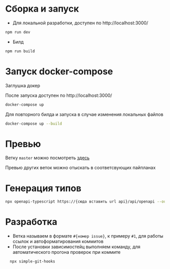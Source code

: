 # Сборка и запуск

- Для локальной разработки, доступен по http://localhost:3000/

```sh
npm run dev
```

- Билд

```sh
npm run build
```

# Запуск docker-compose

Заглушка докер

После запуска доступен по http://localhost:3000/

```sh
docker-compose up
```

Для повторного билда и запуска в случае изменения локальных файлов

```sh
docker-compose up --build
```

# Превью

Ветку `master` можно посмотреть [здесь](https://define-shop.vercel.app)

Превью других веток можно отыскать в соответсвующих пайпланах

# Генерация типов

```sh
npx openapi-typescript https://{сюда вставить url api}/api/openapi --output ./src/domain/api/types/api-types.ts
```

# Разработка

- Ветка называем в формате `#{номер issue}`, к примеру `#1`, для работы ссылок и автоформатирования коммитов
- После установки зависимостейц выполняем команду, для автоматического прогона проверок при коммите

```sh
  npx simple-git-hooks
```
